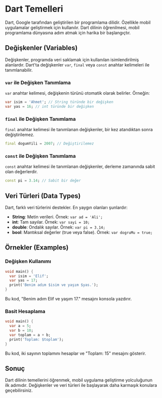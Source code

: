 # Dart Temelleri

Dart, Google tarafından geliştirilen bir programlama dilidir. Özellikle mobil uygulamalar geliştirmek için kullanılır. Dart dilinin öğrenilmesi, mobil programlama dünyasına adım atmak için harika bir başlangıçtır.

## Değişkenler (Variables)

Değişkenler, programda veri saklamak için kullanılan isimlendirilmiş alanlardır. Dart'ta değişkenler `var`, `final` veya `const` anahtar kelimeleri ile tanımlanabilir.

### `var` ile Değişken Tanımlama
`var` anahtar kelimesi, değişkenin türünü otomatik olarak belirler. Örneğin:
```dart
var isim = 'Ahmet'; // String türünde bir değişken
var yas = 16; // int türünde bir değişken
```

### `final` ile Değişken Tanımlama
`final` anahtar kelimesi ile tanımlanan değişkenler, bir kez atandıktan sonra değiştirilemez.
```dart
final dogumYili = 2007; // Değiştirilemez
```

### `const` ile Değişken Tanımlama
`const` anahtar kelimesi ile tanımlanan değişkenler, derleme zamanında sabit olan değerlerdir.
```dart
const pi = 3.14; // Sabit bir değer
```

## Veri Türleri (Data Types)

Dart, farklı veri türlerini destekler. En yaygın olanları şunlardır:
- **String**: Metin verileri. Örnek: `var ad = 'Ali';`
- **int**: Tam sayılar. Örnek: `var sayi = 10;`
- **double**: Ondalık sayılar. Örnek: `var pi = 3.14;`
- **bool**: Mantıksal değerler (true veya false). Örnek: `var dogruMu = true;`

## Örnekler (Examples)

### Değişken Kullanımı
```dart
void main() {
  var isim = 'Elif';
  var yas = 17;
  print('Benim adım $isim ve yaşım $yas.');
}
```
Bu kod, "Benim adım Elif ve yaşım 17." mesajını konsola yazdırır.

### Basit Hesaplama
```dart
void main() {
  var a = 5;
  var b = 10;
  var toplam = a + b;
  print('Toplam: $toplam');
}
```
Bu kod, iki sayının toplamını hesaplar ve "Toplam: 15" mesajını gösterir.

## Sonuç
Dart dilinin temellerini öğrenmek, mobil uygulama geliştirme yolculuğunun ilk adımıdır. Değişkenler ve veri türleri ile başlayarak daha karmaşık konulara geçebilirsiniz.